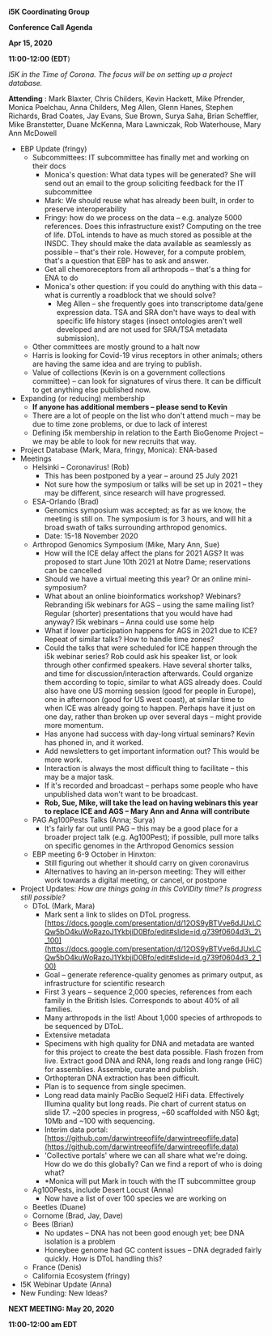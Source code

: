 **i5K Coordinating Group**

**Conference Call Agenda**

**Apr 15, 2020**

**11:00-12:00 (EDT**)

_I5K in the Time of Corona. The focus will be on setting up a project database._

**Attending** : Mark Blaxter, Chris Childers, Kevin Hackett, Mike Pfrender, Monica Poelchau, Anna Childers, Meg Allen, Glenn Hanes, Stephen Richards, Brad Coates, Jay Evans, Sue Brown, Surya Saha, Brian Scheffler, Mike Branstetter, Duane McKenna, Mara Lawniczak, Rob Waterhouse, Mary Ann McDowell

- EBP Update (fringy)
  - Subcommittees: IT subcommittee has finally met and working on their docs
    - Monica&#39;s question: What data types will be generated? She will send out an email to the group soliciting feedback for the IT subcommittee
    - Mark: We should reuse what has already been built, in order to preserve interoperability
    - Fringy: how do we process on the data – e.g. analyze 5000 references. Does this infrastructure exist? Computing on the tree of life. DToL intends to have as much stored as possible at the INSDC. They should make the data available as seamlessly as possible – that&#39;s their role. However, for a compute problem, that&#39;s a question that EBP has to ask and answer.
    - Get all chemoreceptors from all arthropods – that&#39;s a thing for ENA to do
    - Monica&#39;s other question: if you could do anything with this data – what is currently a roadblock that we should solve?
      - Meg Allen – she frequently goes into transcriptome data/gene expression data. TSA and SRA don&#39;t have ways to deal with specific life history stages (insect ontologies aren&#39;t well developed and are not used for SRA/TSA metadata submission).
  - Other committees are mostly ground to a halt now
  - Harris is looking for Covid-19 virus receptors in other animals; others are having the same idea and are trying to publish.
  - Value of collections (Kevin is on a government collections committee) – can look for signatures of virus there. It can be difficult to get anything else published now.
- Expanding (or reducing) membership
  - **If anyone has additional members – please send to Kevin**
  - There are a lot of people on the list who don&#39;t attend much – may be due to time zone problems, or due to lack of interest
  - Defining i5k membership in relation to the Earth BioGenome Project – we may be able to look for new recruits that way.
- Project Database (Mark, Mara, fringy, Monica): ENA-based
- Meetings
  - Helsinki – Coronavirus! (Rob)
    - This has been postponed by a year – around 25 July 2021
    - Not sure how the symposium or talks will be set up in 2021 – they may be different, since research will have progressed.
  - ESA-Orlando (Brad)
    - Genomics symposium was accepted; as far as we know, the meeting is still on. The symposium is for 3 hours, and will hit a broad swath of talks surrounding arthropod genomics.
    - Date: 15-18 November 2020
  - Arthropod Genomics Symposium (Mike, Mary Ann, Sue)
    - How will the ICE delay affect the plans for 2021 AGS? It was proposed to start June 10th 2021 at Notre Dame; reservations can be cancelled
    - Should we have a virtual meeting this year? Or an online mini-symposium?
    - What about an online bioinformatics workshop? Webinars? Rebranding i5k webinars for AGS – using the same mailing list? Regular (shorter) presentations that you would have had anyway? I5k webinars – Anna could use some help
    - What if lower participation happens for AGS in 2021 due to ICE? Repeat of similar talks? How to handle time zones?
    - Could the talks that were scheduled for ICE happen through the i5k webinar series? Rob could ask his speaker list, or look through other confirmed speakers. Have several shorter talks, and time for discussion/interaction afterwards. Could organize them according to topic, similar to what AGS already does. Could also have one US morning session (good for people in Europe), one in afternoon (good for US west coast), at similar time to when ICE was already going to happen. Perhaps have it just on one day, rather than broken up over several days – might provide more momentum.
    - Has anyone had success with day-long virtual seminars? Kevin has phoned in, and it worked.
    - Add newsletters to get important information out? This would be more work.
    - Interaction is always the most difficult thing to facilitate – this may be a major task.
    - If it&#39;s recorded and broadcast – perhaps some people who have unpublished data won&#39;t want to be broadcast.
    - **Rob, Sue, Mike, will take the lead on having webinars this year to replace ICE and AGS – Mary Ann and Anna will contribute**
  - PAG Ag100Pests Talks (Anna; Surya)
    - It&#39;s fairly far out until PAG – this may be a good place for a broader project talk (e.g. Ag100Pest); if possible, pull more talks on specific genomes in the Arthropod Genomics session
  - EBP meeting 6-9 October in Hinxton:
    - Still figuring out whether it should carry on given coronavirus
    - Alternatives to having an in-person meeting: They will either work towards a digital meeting, or cancel, or postpone
- Project Updates: _How are things going in this CoVIDity time? Is progress still possible?_
  - DToL (Mark, Mara)
    - Mark sent a link to slides on DToL progress. [https://docs.google.com/presentation/d/12OS9yBTVve6dJUxLCQw5bO4kuWoRazoJ1YkbjiD0Bfo/edit#slide=id.g739f0604d3\_2\_100](https://docs.google.com/presentation/d/12OS9yBTVve6dJUxLCQw5bO4kuWoRazoJ1YkbjiD0Bfo/edit#slide=id.g739f0604d3_2_100)
    - Goal – generate reference-quality genomes as primary output, as infrastructure for scientific research
    - First 3 years – sequence 2,000 species, references from each family in the British Isles. Corresponds to about 40% of all families.
    - Many arthropods in the list! About 1,000 species of arthropods to be sequenced by DToL.
    - Extensive metadata
    - Specimens with high quality for DNA and metadata are wanted for this project to create the best data possible. Flash frozen from live. Extract good DNA and RNA, long reads and long range (HiC) for assemblies. Assemble, curate and publish.
    - Orthopteran DNA extraction has been difficult.
    - Plan is to sequence from single specimen.
    - Long read data mainly PacBio Sequel2 HiFi data. Effectively Illumina quality but long reads. Pie chart of current status on slide 17. ~200 species in progress, ~60 scaffolded with N50 \&gt; 10Mb and ~100 with sequencing.
    - Interim data portal: [https://github.com/darwintreeoflife/darwintreeoflife.data](https://github.com/darwintreeoflife/darwintreeoflife.data)
    - &#39;Collective portals&#39; where we can all share what we&#39;re doing. How do we do this globally? Can we find a report of who is doing what?
    - \*Monica will put Mark in touch with the IT subcommittee group
  - Ag100Pests, include Desert Locust (Anna)
    - Now have a list of over 100 species we are working on
  - Beetles (Duane)
  - Cornome (Brad, Jay, Dave)
  - Bees (Brian)
    - No updates – DNA has not been good enough yet; bee DNA isolation is a problem
    - Honeybee genome had GC content issues – DNA degraded fairly quickly. How is DToL handling this?
  - France (Denis)
  - California Ecosystem (fringy)
- I5K Webinar Update (Anna)
- New Funding: New Ideas?

**NEXT MEETING: May 20, 2020**

**11:00-12:00 am EDT**
